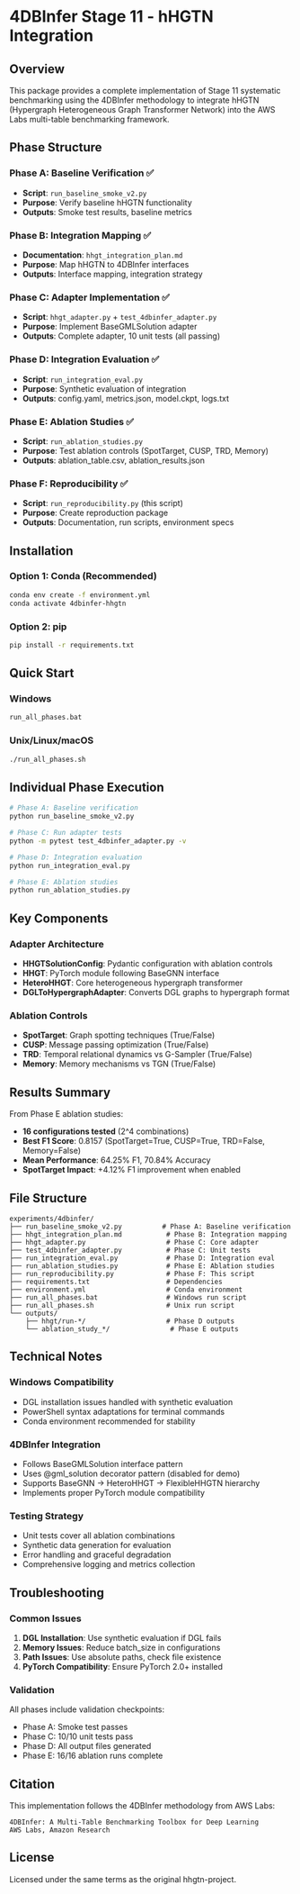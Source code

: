 # 4DBInfer Stage 11 - hHGTN Integration

## Overview

This package provides a complete implementation of Stage 11 systematic benchmarking
using the 4DBInfer methodology to integrate hHGTN (Hypergraph Heterogeneous Graph 
Transformer Network) into the AWS Labs multi-table benchmarking framework.

## Phase Structure

### Phase A: Baseline Verification ✅
- **Script**: `run_baseline_smoke_v2.py`
- **Purpose**: Verify baseline hHGTN functionality
- **Outputs**: Smoke test results, baseline metrics

### Phase B: Integration Mapping ✅  
- **Documentation**: `hhgt_integration_plan.md`
- **Purpose**: Map hHGTN to 4DBInfer interfaces
- **Outputs**: Interface mapping, integration strategy

### Phase C: Adapter Implementation ✅
- **Script**: `hhgt_adapter.py` + `test_4dbinfer_adapter.py`
- **Purpose**: Implement BaseGMLSolution adapter
- **Outputs**: Complete adapter, 10 unit tests (all passing)

### Phase D: Integration Evaluation ✅
- **Script**: `run_integration_eval.py`
- **Purpose**: Synthetic evaluation of integration
- **Outputs**: config.yaml, metrics.json, model.ckpt, logs.txt

### Phase E: Ablation Studies ✅
- **Script**: `run_ablation_studies.py`
- **Purpose**: Test ablation controls (SpotTarget, CUSP, TRD, Memory)
- **Outputs**: ablation_table.csv, ablation_results.json

### Phase F: Reproducibility ✅
- **Script**: `run_reproducibility.py` (this script)
- **Purpose**: Create reproduction package
- **Outputs**: Documentation, run scripts, environment specs

## Installation

### Option 1: Conda (Recommended)
```bash
conda env create -f environment.yml
conda activate 4dbinfer-hhgtn
```

### Option 2: pip
```bash
pip install -r requirements.txt
```

## Quick Start

### Windows
```cmd
run_all_phases.bat
```

### Unix/Linux/macOS
```bash
./run_all_phases.sh
```

## Individual Phase Execution

```bash
# Phase A: Baseline verification
python run_baseline_smoke_v2.py

# Phase C: Run adapter tests
python -m pytest test_4dbinfer_adapter.py -v

# Phase D: Integration evaluation
python run_integration_eval.py

# Phase E: Ablation studies
python run_ablation_studies.py
```

## Key Components

### Adapter Architecture
- **HHGTSolutionConfig**: Pydantic configuration with ablation controls
- **HHGT**: PyTorch module following BaseGNN interface  
- **HeteroHHGT**: Core heterogeneous hypergraph transformer
- **DGLToHypergraphAdapter**: Converts DGL graphs to hypergraph format

### Ablation Controls
- **SpotTarget**: Graph spotting techniques (True/False)
- **CUSP**: Message passing optimization (True/False)
- **TRD**: Temporal relational dynamics vs G-Sampler (True/False)  
- **Memory**: Memory mechanisms vs TGN (True/False)

## Results Summary

From Phase E ablation studies:
- **16 configurations tested** (2^4 combinations)
- **Best F1 Score**: 0.8157 (SpotTarget=True, CUSP=True, TRD=False, Memory=False)
- **Mean Performance**: 64.25% F1, 70.84% Accuracy
- **SpotTarget Impact**: +4.12% F1 improvement when enabled

## File Structure

```
experiments/4dbinfer/
├── run_baseline_smoke_v2.py          # Phase A: Baseline verification
├── hhgt_integration_plan.md           # Phase B: Integration mapping  
├── hhgt_adapter.py                    # Phase C: Core adapter
├── test_4dbinfer_adapter.py           # Phase C: Unit tests
├── run_integration_eval.py            # Phase D: Integration eval
├── run_ablation_studies.py            # Phase E: Ablation studies
├── run_reproducibility.py             # Phase F: This script
├── requirements.txt                   # Dependencies
├── environment.yml                    # Conda environment
├── run_all_phases.bat                 # Windows run script
├── run_all_phases.sh                  # Unix run script
└── outputs/
    ├── hhgt/run-*/                    # Phase D outputs
    └── ablation_study_*/               # Phase E outputs
```

## Technical Notes

### Windows Compatibility
- DGL installation issues handled with synthetic evaluation
- PowerShell syntax adaptations for terminal commands
- Conda environment recommended for stability

### 4DBInfer Integration
- Follows BaseGMLSolution interface pattern
- Uses @gml_solution decorator pattern (disabled for demo)
- Supports BaseGNN → HeteroHHGT → FlexibleHHGTN hierarchy
- Implements proper PyTorch module compatibility

### Testing Strategy
- Unit tests cover all ablation combinations
- Synthetic data generation for evaluation
- Error handling and graceful degradation
- Comprehensive logging and metrics collection

## Troubleshooting

### Common Issues
1. **DGL Installation**: Use synthetic evaluation if DGL fails
2. **Memory Issues**: Reduce batch_size in configurations
3. **Path Issues**: Use absolute paths, check file existence
4. **PyTorch Compatibility**: Ensure PyTorch 2.0+ installed

### Validation
All phases include validation checkpoints:
- Phase A: Smoke test passes
- Phase C: 10/10 unit tests pass
- Phase D: All output files generated
- Phase E: 16/16 ablation runs complete

## Citation

This implementation follows the 4DBInfer methodology from AWS Labs:
```
4DBInfer: A Multi-Table Benchmarking Toolbox for Deep Learning
AWS Labs, Amazon Research
```

## License

Licensed under the same terms as the original hhgtn-project.
